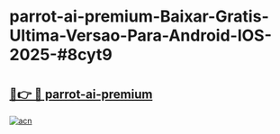 # parrot-ai-premium-Baixar-Gratis-Ultima-Versao-Para-Android-IOS-2025-#8cyt9

# <h2><a href="https://ainizakaria.my?title=parrot-ai-premium&ref=24M">🔗👉 🔴 parrot-ai-premium</a></h2>

[![acn](https://github.com/user-attachments/assets/0f9c940e-d8b0-45ae-aac7-cd30a18b3e1c)](https://ainizakaria.my?title=parrot-ai-premium&ref=24M)

